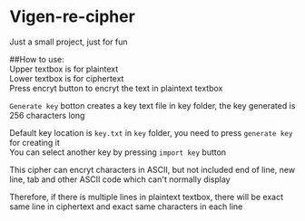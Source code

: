 # Vigen-re-cipher
Just a small project, just for fun

##How to use:  
Upper textbox is for plaintext  
Lower textbox is for ciphertext  
Press encryt button to encryt the text in plaintext textbox  

`Generate key` botton creates a key text file in key folder, the key generated is 256 characters long

Default key location is `key.txt` in `key` folder, you need to press `generate key` for creating it  
You can select another key by pressing `import key` button

This cipher can encryt characters in ASCII, but not included end of line, new line, tab and other ASCII code which can't normally display

Therefore, if there is multiple lines in plaintext textbox, there will be exact same line in ciphertext and exact same characters in each line